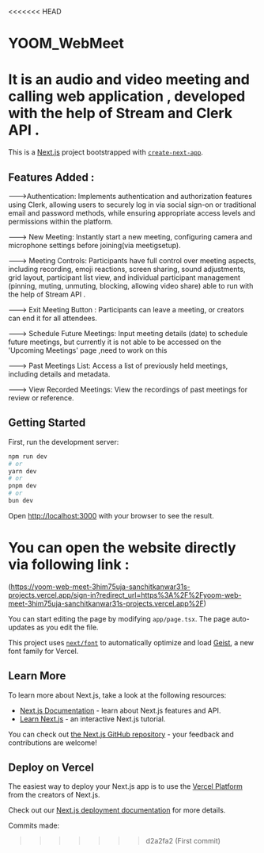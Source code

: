 <<<<<<< HEAD
# YOOM_WebMeet
It is an audio and video meeting and calling web application , developed with the help of Stream and Clerk API .
=======
This is a [Next.js](https://nextjs.org) project bootstrapped with [`create-next-app`](https://nextjs.org/docs/app/api-reference/cli/create-next-app).

## Features Added :

--->Authentication: Implements authentication and authorization features using Clerk, allowing users to securely log in via social sign-on or traditional email and password methods, while ensuring appropriate access levels and permissions within the platform.

---> New Meeting: Instantly start a new meeting, configuring camera and microphone settings before joining(via meetigsetup).

---> Meeting Controls: Participants have full control over meeting aspects, including recording, emoji reactions, screen sharing, sound adjustments, grid layout, participant list view, and individual participant management (pinning, muting, unmuting, blocking, allowing video share) able to run with the help of Stream API .

---> Exit Meeting Button : Participants can leave a meeting, or creators can end it for all attendees.

---> Schedule Future Meetings: Input meeting details (date) to schedule future meetings, but currently it is not able to be accessed on the 'Upcoming Meetings' page ,need to work on this 

---> Past Meetings List: Access a list of previously held meetings, including details and metadata.

---> View Recorded Meetings: View the  recordings of past meetings for review or reference.

## Getting Started

First, run the development server:

```bash
npm run dev
# or
yarn dev
# or
pnpm dev
# or
bun dev
```

Open [http://localhost:3000](http://localhost:3000) with your browser to see the result.
# You can open the website directly via following link : 
(https://yoom-web-meet-3him75uja-sanchitkanwar31s-projects.vercel.app/sign-in?redirect_url=https%3A%2F%2Fyoom-web-meet-3him75uja-sanchitkanwar31s-projects.vercel.app%2F)


You can start editing the page by modifying `app/page.tsx`. The page auto-updates as you edit the file.

This project uses [`next/font`](https://nextjs.org/docs/app/building-your-application/optimizing/fonts) to automatically optimize and load [Geist](https://vercel.com/font), a new font family for Vercel.

## Learn More

To learn more about Next.js, take a look at the following resources:

- [Next.js Documentation](https://nextjs.org/docs) - learn about Next.js features and API.
- [Learn Next.js](https://nextjs.org/learn) - an interactive Next.js tutorial.

You can check out [the Next.js GitHub repository](https://github.com/vercel/next.js) - your feedback and contributions are welcome!

## Deploy on Vercel

The easiest way to deploy your Next.js app is to use the [Vercel Platform](https://vercel.com/new?utm_medium=default-template&filter=next.js&utm_source=create-next-app&utm_campaign=create-next-app-readme) from the creators of Next.js.

Check out our [Next.js deployment documentation](https://nextjs.org/docs/app/building-your-application/deploying) for more details.

Commits made:
>>>>>>> d2a2fa2 (First commit)
